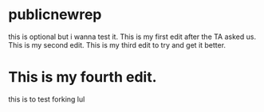 # publicnewrep
this is optional but i wanna test it.
This is my first edit after the TA asked us.
This is my second edit.
This is my third edit to try and get it better.

This is my fourth edit.
=======
this is to test forking lul

